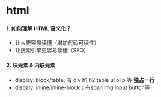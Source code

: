 # html

#### 1. 如何理解 HTML 语义化？

- 让人更容易读懂（增加代码可读性）
- 让搜索引擎更容易读懂（SEO）

#### 2. 块元素 & 内联元素

- display: block/table; 有 div h1 h2 table ul ol p 等 **独占一行**
- dispaly: inline/inline-block；有span img input button等

